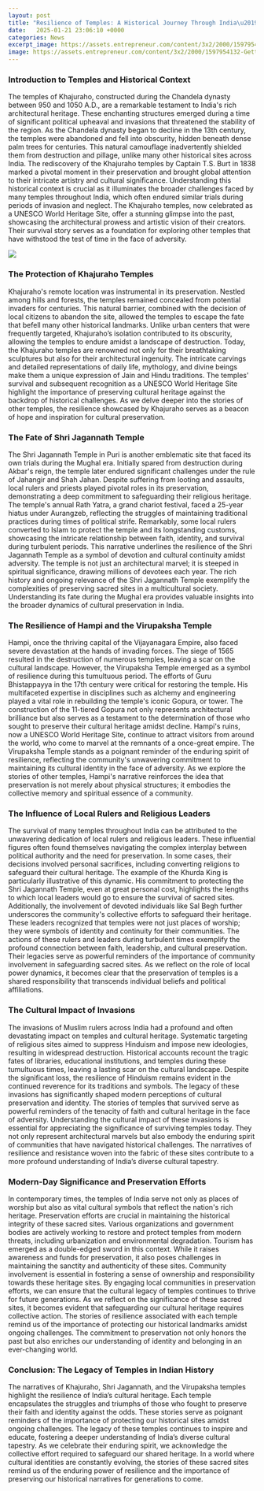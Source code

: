 ```yaml
---
layout: post
title: "Resilience of Temples: A Historical Journey Through India\u2019s Sacred Sites"
date:   2025-01-21 23:06:10 +0000
categories: News
excerpt_image: https://assets.entrepreneur.com/content/3x2/2000/1597954132-GettyImages-1167743222.jpg
image: https://assets.entrepreneur.com/content/3x2/2000/1597954132-GettyImages-1167743222.jpg
---
```


### Introduction to Temples and Historical Context
The temples of Khajuraho, constructed during the Chandela dynasty between 950 and 1050 A.D., are a remarkable testament to India's rich architectural heritage. These enchanting structures emerged during a time of significant political upheaval and invasions that threatened the stability of the region. As the Chandela dynasty began to decline in the 13th century, the temples were abandoned and fell into obscurity, hidden beneath dense palm trees for centuries. This natural camouflage inadvertently shielded them from destruction and pillage, unlike many other historical sites across India.
The rediscovery of the Khajuraho temples by Captain T.S. Burt in 1838 marked a pivotal moment in their preservation and brought global attention to their intricate artistry and cultural significance. Understanding this historical context is crucial as it illuminates the broader challenges faced by many temples throughout India, which often endured similar trials during periods of invasion and neglect. The Khajuraho temples, now celebrated as a UNESCO World Heritage Site, offer a stunning glimpse into the past, showcasing the architectural prowess and artistic vision of their creators. Their survival story serves as a foundation for exploring other temples that have withstood the test of time in the face of adversity.

![](https://assets.entrepreneur.com/content/3x2/2000/1597954132-GettyImages-1167743222.jpg)
### The Protection of Khajuraho Temples
Khajuraho's remote location was instrumental in its preservation. Nestled among hills and forests, the temples remained concealed from potential invaders for centuries. This natural barrier, combined with the decision of local citizens to abandon the site, allowed the temples to escape the fate that befell many other historical landmarks. Unlike urban centers that were frequently targeted, Khajuraho’s isolation contributed to its obscurity, allowing the temples to endure amidst a landscape of destruction.
Today, the Khajuraho temples are renowned not only for their breathtaking sculptures but also for their architectural ingenuity. The intricate carvings and detailed representations of daily life, mythology, and divine beings make them a unique expression of Jain and Hindu traditions. The temples' survival and subsequent recognition as a UNESCO World Heritage Site highlight the importance of preserving cultural heritage against the backdrop of historical challenges. As we delve deeper into the stories of other temples, the resilience showcased by Khajuraho serves as a beacon of hope and inspiration for cultural preservation.
### The Fate of Shri Jagannath Temple
The Shri Jagannath Temple in Puri is another emblematic site that faced its own trials during the Mughal era. Initially spared from destruction during Akbar's reign, the temple later endured significant challenges under the rule of Jahangir and Shah Jahan. Despite suffering from looting and assaults, local rulers and priests played pivotal roles in its preservation, demonstrating a deep commitment to safeguarding their religious heritage.
The temple's annual Rath Yatra, a grand chariot festival, faced a 25-year hiatus under Aurangzeb, reflecting the struggles of maintaining traditional practices during times of political strife. Remarkably, some local rulers converted to Islam to protect the temple and its longstanding customs, showcasing the intricate relationship between faith, identity, and survival during turbulent periods. This narrative underlines the resilience of the Shri Jagannath Temple as a symbol of devotion and cultural continuity amidst adversity.
The temple is not just an architectural marvel; it is steeped in spiritual significance, drawing millions of devotees each year. The rich history and ongoing relevance of the Shri Jagannath Temple exemplify the complexities of preserving sacred sites in a multicultural society. Understanding its fate during the Mughal era provides valuable insights into the broader dynamics of cultural preservation in India.
### The Resilience of Hampi and the Virupaksha Temple
Hampi, once the thriving capital of the Vijayanagara Empire, also faced severe devastation at the hands of invading forces. The siege of 1565 resulted in the destruction of numerous temples, leaving a scar on the cultural landscape. However, the Virupaksha Temple emerged as a symbol of resilience during this tumultuous period. 
The efforts of Guru Bhistappayya in the 17th century were critical for restoring the temple. His multifaceted expertise in disciplines such as alchemy and engineering played a vital role in rebuilding the temple's iconic Gopura, or tower. The construction of the 11-tiered Gopura not only represents architectural brilliance but also serves as a testament to the determination of those who sought to preserve their cultural heritage amidst decline. 
Hampi's ruins, now a UNESCO World Heritage Site, continue to attract visitors from around the world, who come to marvel at the remnants of a once-great empire. The Virupaksha Temple stands as a poignant reminder of the enduring spirit of resilience, reflecting the community's unwavering commitment to maintaining its cultural identity in the face of adversity. As we explore the stories of other temples, Hampi's narrative reinforces the idea that preservation is not merely about physical structures; it embodies the collective memory and spiritual essence of a community.
### The Influence of Local Rulers and Religious Leaders
The survival of many temples throughout India can be attributed to the unwavering dedication of local rulers and religious leaders. These influential figures often found themselves navigating the complex interplay between political authority and the need for preservation. In some cases, their decisions involved personal sacrifices, including converting religions to safeguard their cultural heritage.
The example of the Khurda King is particularly illustrative of this dynamic. His commitment to protecting the Shri Jagannath Temple, even at great personal cost, highlights the lengths to which local leaders would go to ensure the survival of sacred sites. Additionally, the involvement of devoted individuals like Sal Begh further underscores the community's collective efforts to safeguard their heritage. These leaders recognized that temples were not just places of worship; they were symbols of identity and continuity for their communities.
The actions of these rulers and leaders during turbulent times exemplify the profound connection between faith, leadership, and cultural preservation. Their legacies serve as powerful reminders of the importance of community involvement in safeguarding sacred sites. As we reflect on the role of local power dynamics, it becomes clear that the preservation of temples is a shared responsibility that transcends individual beliefs and political affiliations.
### The Cultural Impact of Invasions
The invasions of Muslim rulers across India had a profound and often devastating impact on temples and cultural heritage. Systematic targeting of religious sites aimed to suppress Hinduism and impose new ideologies, resulting in widespread destruction. Historical accounts recount the tragic fates of libraries, educational institutions, and temples during these tumultuous times, leaving a lasting scar on the cultural landscape.
Despite the significant loss, the resilience of Hinduism remains evident in the continued reverence for its traditions and symbols. The legacy of these invasions has significantly shaped modern perceptions of cultural preservation and identity. The stories of temples that survived serve as powerful reminders of the tenacity of faith and cultural heritage in the face of adversity.
Understanding the cultural impact of these invasions is essential for appreciating the significance of surviving temples today. They not only represent architectural marvels but also embody the enduring spirit of communities that have navigated historical challenges. The narratives of resilience and resistance woven into the fabric of these sites contribute to a more profound understanding of India’s diverse cultural tapestry.
### Modern-Day Significance and Preservation Efforts
In contemporary times, the temples of India serve not only as places of worship but also as vital cultural symbols that reflect the nation's rich heritage. Preservation efforts are crucial in maintaining the historical integrity of these sacred sites. Various organizations and government bodies are actively working to restore and protect temples from modern threats, including urbanization and environmental degradation.
Tourism has emerged as a double-edged sword in this context. While it raises awareness and funds for preservation, it also poses challenges in maintaining the sanctity and authenticity of these sites. Community involvement is essential in fostering a sense of ownership and responsibility towards these heritage sites. By engaging local communities in preservation efforts, we can ensure that the cultural legacy of temples continues to thrive for future generations.
As we reflect on the significance of these sacred sites, it becomes evident that safeguarding our cultural heritage requires collective action. The stories of resilience associated with each temple remind us of the importance of protecting our historical landmarks amidst ongoing challenges. The commitment to preservation not only honors the past but also enriches our understanding of identity and belonging in an ever-changing world.
### Conclusion: The Legacy of Temples in Indian History
The narratives of Khajuraho, Shri Jagannath, and the Virupaksha temples highlight the resilience of India’s cultural heritage. Each temple encapsulates the struggles and triumphs of those who fought to preserve their faith and identity against the odds. These stories serve as poignant reminders of the importance of protecting our historical sites amidst ongoing challenges.
The legacy of these temples continues to inspire and educate, fostering a deeper understanding of India’s diverse cultural tapestry. As we celebrate their enduring spirit, we acknowledge the collective effort required to safeguard our shared heritage. In a world where cultural identities are constantly evolving, the stories of these sacred sites remind us of the enduring power of resilience and the importance of preserving our historical narratives for generations to come.